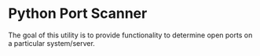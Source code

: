 # Python Port Scanner
The goal of this utility is to provide functionality to determine open ports on a particular system/server.